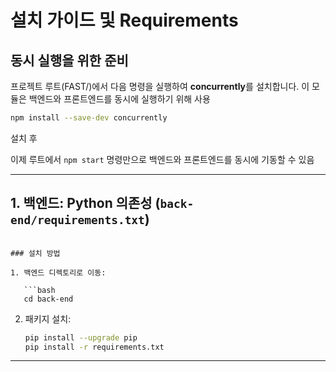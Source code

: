 # 설치 가이드 및 Requirements

## 동시 실행을 위한 준비

프로젝트 루트(FAST/)에서 다음 명령을 실행하여 **concurrently**를 설치합니다. 이 모듈은 백엔드와 프론트엔드를 동시에 실행하기 위해 사용

```bash
npm install --save-dev concurrently
```

설치 후

이제 루트에서 `npm start` 명령만으로 백엔드와 프론트엔드를 동시에 기동할 수 있음

---

## 1. 백엔드: Python 의존성 (`back-end/requirements.txt`)
```

### 설치 방법

1. 백엔드 디렉토리로 이동:

   ```bash
   cd back-end
   ```


2. 패키지 설치:

   ```bash
   pip install --upgrade pip
   pip install -r requirements.txt
   ```

---

